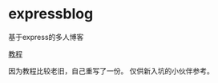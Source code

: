 # expressblog
基于express的多人博客

[教程](https://github.com/nswbmw/N-blog/wiki/%E7%AC%AC1%E7%AB%A0--%E4%B8%80%E4%B8%AA%E7%AE%80%E5%8D%95%E7%9A%84%E5%8D%9A%E5%AE%A2[原教程]()
)

因为教程比较老旧，自己重写了一份。
仅供新入坑的小伙伴参考。
